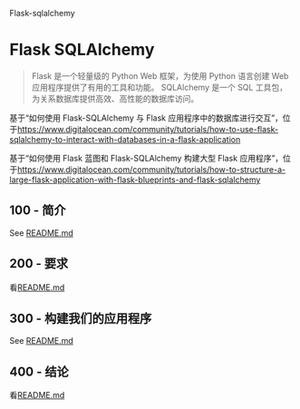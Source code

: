 Flask-sqlalchemy

# Flask SQLAlchemy

> Flask 是一个轻量级的 Python Web 框架，为使用 Python 语言创建 Web 应用程序提供了有用的工具和功能。
> SQLAlchemy 是一个 SQL 工具包，为关系数据库提供高效、高性能的数据库访问。

基于“如何使用 Flask-SQLAlchemy 与 Flask 应用程序中的数据库进行交互”，位于<https://www.digitalocean.com/community/tutorials/how-to-use-flask-sqlalchemy-to-interact-with-databases-in-a-flask-application>

基于“如何使用 Flask 蓝图和 Flask-SQLAlchemy 构建大型 Flask 应用程序”，位于<https://www.digitalocean.com/community/tutorials/how-to-structure-a-large-flask-application-with-flask-blueprints-and-flask-sqlalchemy>

## 100 - 简介

See [README.md](./100/README.md)

## 200 - 要求

看[README.md](./200/README.md)

## 300 - 构建我们的应用程序

See [README.md](./300/README.md)

## 400 - 结论

看[README.md](./400/README.md)
